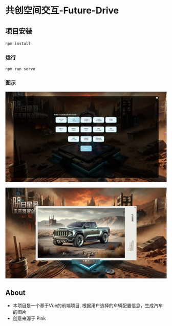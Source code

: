 # 共创空间交互-Future-Drive

## 项目安装
```
npm install
```

### 运行
```
npm run serve
```

### 图示

![Select Config](https://github.com/thinking-bzf/future-drive/blob/main/demo/SelectConfig.webp)

![Generated Image](https://github.com/thinking-bzf/future-drive/blob/main/demo/GenenrateImage.webp)



## About
- 本项目是一个基于Vue的前端项目, 根据用户选择的车辆配置信息，生成汽车的图片
- 创意来源于 Pink
